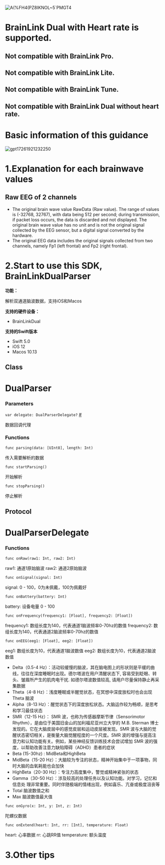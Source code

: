 ![A(%FH4(PZ8IKNOL~5`PMGT4](https://github.com/user-attachments/assets/bc184c7c-3fd5-4d32-bd35-75a7cf3e5120)
# BrainLink Dual with Heart rate is supported. 
## Not compatible with BrainLink Pro.
## Not compatible with BrainLink Lite.
## Not compatible with BrainLink Tune.
## Not compatible with BrainLink Dual without heart rate.
# Basic information of this guidance
![gpt17261921232250](https://github.com/user-attachments/assets/1b30ee62-785f-4ba6-bb40-7fcf995508f5)



# 1.Explanation for each brainwave values
## Raw EEG of 2 channels
- The original brain wave value RawData (Raw value). The range of values is (-32768, 32767), with data being 512 per second; during transmission, if packet loss occurs, the data is discarded and not displayed. The original brain wave value has no unit and is not the original signal collected by the EEG sensor, but a digital signal converted by the hardware.
- The original EEG data includes the original signals collected from two channels, namely Fp1 (left frontal) and Fp2 (right frontal).


# 2.Start to use this SDK, BrainLinkDualParser

**功能：**

解析双通道脑波数据，支持iOS和Macos

**支持的硬件设备：**
   - BrainLinkDual

**支持的Swift版本**

- Swift 5.0
- iOS 12
- Macos 10.13

## Class

# DualParser

### Parameters

`var delegate: DualParserDelegate?` [#](#delegate)

数据回调代理

### Functions

`func parsing(data: [UInt8], length: Int)`

传入需要解析的数据

`func startParsing()`

开始解析

`func stopParsing()`

停止解析

## Protocol

# DualParserDelegate <a id="delegate"></a>

### Functions

`func onRaw(raw1: Int, raw2: Int)`

raw1: 通道1原始脑波
raw2: 通道2原始脑波

`func onSignal(signal: Int)`

signal: 0 - 100，0为未佩戴，100为佩戴好

`func onBattery(battery: Int)`

battery: 设备电量 0 - 100

`func onFrequency(frequency1: [Float], frequency2: [Float])`

frequency1: 数组长度为140，代表通道1脑波频率0-70hz的数值
frequency2: 数组长度为140，代表通道2脑波频率0-70hz的数值

`func onEEG(eeg1: [Float], eeg2: [Float])`

eeg1: 数组长度为10，代表通道1脑波数值
eeg2: 数组长度为10，代表通道2脑波数值

- Delta（0.5-4 Hz）：活动较缓慢的脑波，其在脑电图上的形状则是平缓的曲线，往往在深度睡眠时出现。德尔塔波在用户清醒状态下, 容易受到眨眼、转头、皱眉所产生的肌肉电干扰. 如德尔塔波数值较高, 请用户尽量保持静止再采集数据
- Theta（4-8 Hz）：浅度睡眠或半醒觉状态，在冥想中深度放松时也会出现 Theta 脑波
- Alpha（8-13 Hz）：醒觉状态下的深度放松状态。大脑运作较为畅顺，是思考和学习最佳状态
- SMR（12-15 Hz）： SMR 波，也称为传感器摩斯节律（Sensorimotor Rhythm），是由位于美国旧金山的加利福尼亚州立大学的 M.B. Sterman 博士发现的。它在大脑皮层中的感觉皮层和运动皮层被发现。SMR 波与大脑的觉醒状态密切相关，是衡量大脑觉醒程度的一个尺度。SMR 波的增强与提高注意力和认知功能有关。例如，某些神经反馈训练技术会尝试增加 SMR 波的强度，以帮助改善注意力缺陷障碍（ADHD）患者的症状
- Beta (15-30hz) : MidBeta和HighBeta
- MidBeta（15-20 Hz）：大脑较为专注的状态，精神开始集中于一项事物，同时大脑的血氧耗能也会加快
- HighBeta（20-30 Hz）：专注力高度集中，警觉或精神紧张的状态
- Gamma（30-50 Hz）：涉及较高的处理任务以及认知功能。对学习，记忆和信息处
理非常重要。同时伴随极端的情绪出现，例如喜乐、亢奋或极度沮丧等
- Total 脑波数值之和
- Max 脑波数值最大值

`func onGyro(x: Int, y: Int, z: Int)`

陀螺仪数据

`func onExtend(heart: Int, rr: [Int], temperature: Float)`

heart: 心率数据
rr: 心跳RR值
temperature: 额头温度

# 3.Other tips

